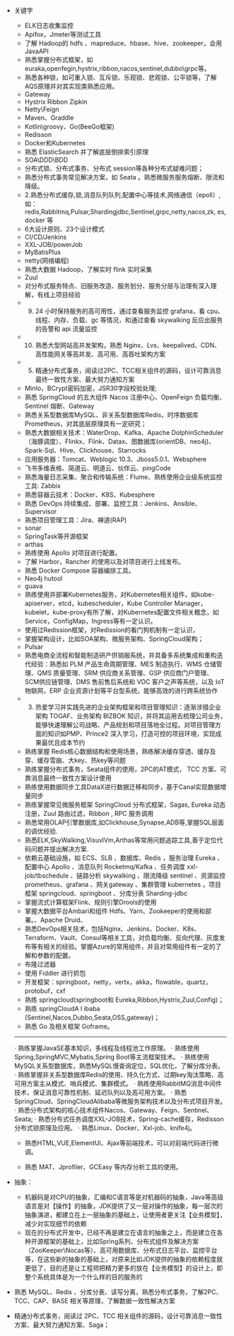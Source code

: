 - 关键字
	- ELK日志收集监控
	- Apifox，Jmeter等测试工具
	- 了解 Hadoop的 hdfs 、mapreduce、hbase、hive、zookeeper，会用 JavaAPI
	- 熟悉掌握分布式框架，如euraka,openfegin,hystrix,ribbon,nacos,sentinel,dubbo\grpc等。
	- 熟悉各种锁，如可重入锁、互斥锁、乐观锁、悲观锁、公平锁等，了解AQS原理并对其实现类熟悉应用。
	- Gateway
	- Hystrix Ribbon Zipkin
	- Netty\Feign
	- Maven、Graddle
	- Kotlin\groovy、Go(BeeGo框架)
	- Redisson
	- Docker和Kubernetes
	- 熟悉 ElasticSearch 并了解底层倒排索引原理
	- SOA\DDD\BDD
	- 分布式锁、分布式事务、分布式 session等各种分布式疑难问题；
	- 熟悉分布式事务常见解决方案，如 Seata 。熟悉微服务服务熔断、限流和降级。
	- 2.熟悉分布式缓存,锁,消息队列队列,配置中心等技术,网络通信（epoll）,如：
	redis,Rabbitmq,Pulsar,Shardingjdbc,Sentinel,grpc,netty,nacos,zk, es, docker
	等
	- 6大设计原则、23个设计模式
	- CI/CD/Jenkins
	- XXL-JOB/powerJob
	- MyBatisPlus
	- netty(网络编程)
	- 熟悉大数据 Hadoop，了解实时 flink 实时采集
	- Zuul
	- 对分布式服务特点、旧服务改造、服务划分、服务分层与治理有深入理解，有线上项目经验
	- 9. 24 小时保持服务的高可用性，通过查看服务监控 grafana，看 cpu、线程、内存、负载、gc 等情况，和通过查看 skywalking 反应出服务的告警和 api 流量监控
	- 10. 熟悉大型网站高并发架构，熟悉 Nginx、Lvs、keepalived、CDN、高性能网关等高并发、高可用、高吞吐架构方案
	- 5. 精通分布式事务，阅读过2PC、TCC相关组件的源码，设计可靠消息最终一致性方案、最大努力通知方案
	- MinIo，BCrypt密码加密，JSR30字段校验处理;
	- 熟悉 SpringCloud 的五大组件 Nacos 注册中心、OpenFeign 负载均衡、Sentinel 熔断、Gateway
	- 熟悉关系型数据库MySQL、⾮关系型数据库Redis，时序数据库Prometheus，对其底层原理具有⼀定研究；
	- 熟悉大数据相关技术：WaterDrop、Kafka、Apache DolphinScheduler（海豚调度）、Flinkx、Flink、Datax、图数据库(orientDB、neo4j)、Spark-Sql、Hive、Clickhouse、Starrocks
	- 应用服务器：Tomcat、Weblogic 10.3、Jboss5.0.1、Websphere
	- 飞书多维表格、简道云、明道云、伙伴云、pingCode
	- 熟悉海量日志采集、聚合和传输系统：Flume、熟练使用企业级系统监控工具: Zabbix
	- 熟悉容器云技术：Docker、K8S、Kubesphere
	- 熟悉 DevOps 持续集成、部署、监控工具：Jenkins、Ansible、Supervisor
	- 熟悉项目管理工具：Jira、禅道(RAP)
	- sonar
	- SpringTask等开源框架
	- arthas
	- 熟练使用 Apollo 对项目进行配置。
	- 了解 Harbor，Rancher 的使用以及对项目进行上线发布。
	- 熟悉 Docker Compose 容器编排工具。
	- Neo4j hutool
	- guava
	- 熟练使用并部署Kubernetes服务，对Kubernetes相关组件，如kube-apiserver，etcd，kubescheduler，Kube Controller Manager，kubelet，kube-proxy有所了解，对Kubernetes配置文件相关概念，如Service，ConfigMap，Ingress等有一定认识。
	- 使用过Redission框架，对Redission的看门狗机制有一定认识，
	- 掌握架构设计，比如SOA架构、微服务架构、SpringCloud架构；
	- Pulsar
	- 熟悉电商全流程和智能制造研产供销服系统，并具备多系统集成和重构迭代经验：熟悉如 PLM 产品生命周期管理、MES 制造执行、WMS 仓储管理、QMS 质量管理、SRM 供应商关系管理、GSP 供应商门户管理、SCM供应链管理、DMS 售前售后系统和 VOC 客户之声等系统，以及 IoT 物联网，ERP 企业资源计划等平台型系统，能够高效的进行跨系统协作
	- 3. 热爱学习并实践先进的企业架构框架和项目管理知识：逐渐涉猎企业架构 TOGAF、业务架构 BIZBOK 知识，并将其运用去梳理公司业务，能够快速理解公司战略、产品规划和项目落地全过程。对项目管理方面的知识如PMP、Prince2 深入学习，打造可控的项目环境，实现成果最优且成本节约
	- 熟练掌握 Redis核心数据结构和使用场景，熟练解决缓存穿透、缓存及穿、缓存雪崩、大key、热key等问题
	- 熟练掌握分布式事务，Seata组件的使用，2PC的AT模式， TCC 方案、可靠消息最终一致性方案设计使用
	- 熟练使用数据同步工具DataX进行数据迁移和同步，基于Canal实现数据增量同步
	- 熟练掌握常见微服务框架 SpringCloud 分布式框架，Sagas, Eureka 动态注册，Zuul 路由过滤，Ribbon , RPC 服务调用
	- 熟悉常用OLAP引擎数据库,如Clickhouse,Synapse,ADB等,掌握SQL层面的调优经验.
	- 熟悉ELK,SkyWalking,VisuvlVm,Arthas等常用问题追踪工具,善于定位代码问题并提出解决方案.
	- 依赖云基础设施，如 ECS、SLB 、数据库、Redis ，服务治理 Eureka 、配置中心 Apollo 、消息队列 Rocketmq/Kafka 、任务调度 xxl-job/tbschedule 、链路分析 skywalking 、限流降级 sentinel 、资源监控 prometheus、grafana 、网关gateway 、集群管理 kubernetes ，项目框架 springcloud、springboot 、分库分表 Sharding-jdbc
	- 掌握流式计算框架Flink、规则引擎Drools的使用
	- 掌握大数据平台Ambari和组件 Hdfs、Yarn、Zookeeper的使用和部署。、Apache Druid、
	- 熟悉DevOps相关技术，包括Nginx、Jenkins、Docker、K8s、Terraform、Vault、Consul等相关工具，对负载均衡、反向代理、灰度发布等有相关的经验。掌握Azure的常用组件，并且对常用组件有一定的了解和参数的配置。
	- 布隆过滤器
	- 使用 Fiddler 进行抓包
	- 开发框架：springboot，netty，vertx，akka，flowable，quartz，protobuf，cxf 
	- 熟练 springcloud(springboot和 Eureka,Ribbon,Hystrix,Zuul,Config)；
	- 熟练 springCloudA l ibaba (Sentinel,Nacos,Dubbo,Seata,OSS,gateway)；
	- 熟悉 Go 及相关框架 Goframe。
	---
	· 熟练掌握JavaSE基本知识，多线程及线程池工作原理。
	· 熟练使用Spring,SpringMVC,Mybatis,Spring Boot等主流框架技术。
	· 熟练使用MySQL关系型数据库，熟悉MySQL慢查询定位，SQL优化，了解分库分表。
	· 熟练掌握非关系型数据库Redis的使用、持久化方式、过期key淘汰策略、高可用方案主从模式、哨兵模式、集群模式。
	· 熟练使用RabbitMQ消息中间件技术，保证消息可靠性机制、延迟队列以及高可用方案。
	· 熟悉SpringCloud、SpringCloudAlibaba等微服务架构技术以及分布式项目开发。
	· 熟悉分布式架构的核心技术组件Nacos、Gateway、Feign、Sentinel、Seata;
	· 熟悉分布式任务调度XXL-JOB技术，Spring-cache缓存，Redisson分布式锁原理及应用。
	· 熟悉Linux、Docker、Xxl-job、knife4j。
	- 熟悉HTML,VUE,ElementUl、Ajax等前端技术，可以对前端代码进行微调。
	
	- 熟悉 MAT、Jprofiler、GCEasy 等内存分析工具的使用。


- 抽象：
	- 机器码是对CPU的抽象，汇编和C语言等是对机器码的抽象，Java等高级语言是对【操作】的抽象，JDK提供了又一层对操作的抽象，每一层次的抽象演进，都建立在上一层抽象的基础上，让使用者更关注【业务模型】，减少对实现细节的依赖
	- 现在的分布式开发中，已经不再是建立在语言的抽象之上，而是建立在各种开源框架的基础上，比如Spring系列、分布式组件及解决方案（ZooKeeper\Nocas等）、高可用数据库、分布式日志平台、监控平台等，在这些新的抽象的基础上，对原来比如JDK提供的抽象的依赖程度就更低了，目的还是让工程师把精力更多的放在【业务模型】的设计上，即整个系统具体是为一个什么样的目的服务的

- 熟悉 MySQL、Redis 、分库分表、读写分离，熟悉分布式事务，了解2PC、TCC、CAP、BASE 相关等原理，了解数据一致性解决方案
- 精通分布式事务，阅读过 2PC、TCC 相关组件的源码，设计可靠消息一致性方案、最大努力通知方案、Saga；